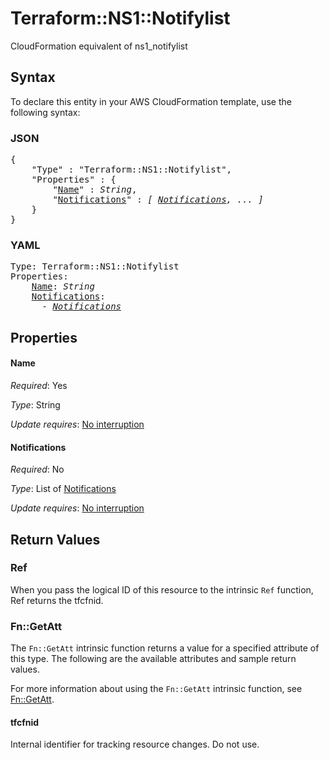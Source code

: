 # Terraform::NS1::Notifylist

CloudFormation equivalent of ns1_notifylist

## Syntax

To declare this entity in your AWS CloudFormation template, use the following syntax:

### JSON

<pre>
{
    "Type" : "Terraform::NS1::Notifylist",
    "Properties" : {
        "<a href="#name" title="Name">Name</a>" : <i>String</i>,
        "<a href="#notifications" title="Notifications">Notifications</a>" : <i>[ <a href="notifications.md">Notifications</a>, ... ]</i>
    }
}
</pre>

### YAML

<pre>
Type: Terraform::NS1::Notifylist
Properties:
    <a href="#name" title="Name">Name</a>: <i>String</i>
    <a href="#notifications" title="Notifications">Notifications</a>: <i>
      - <a href="notifications.md">Notifications</a></i>
</pre>

## Properties

#### Name

_Required_: Yes

_Type_: String

_Update requires_: [No interruption](https://docs.aws.amazon.com/AWSCloudFormation/latest/UserGuide/using-cfn-updating-stacks-update-behaviors.html#update-no-interrupt)

#### Notifications

_Required_: No

_Type_: List of <a href="notifications.md">Notifications</a>

_Update requires_: [No interruption](https://docs.aws.amazon.com/AWSCloudFormation/latest/UserGuide/using-cfn-updating-stacks-update-behaviors.html#update-no-interrupt)

## Return Values

### Ref

When you pass the logical ID of this resource to the intrinsic `Ref` function, Ref returns the tfcfnid.

### Fn::GetAtt

The `Fn::GetAtt` intrinsic function returns a value for a specified attribute of this type. The following are the available attributes and sample return values.

For more information about using the `Fn::GetAtt` intrinsic function, see [Fn::GetAtt](https://docs.aws.amazon.com/AWSCloudFormation/latest/UserGuide/intrinsic-function-reference-getatt.html).

#### tfcfnid

Internal identifier for tracking resource changes. Do not use.


